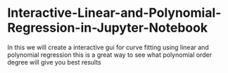 # Interactive-Linear-and-Polynomial-Regression-in-Jupyter-Notebook
In this we will create a interactive gui  for curve fitting  using linear and polynomial regression this is a great way to see what polynomial order degree will give you best results
